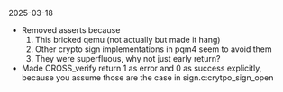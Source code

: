 2025-03-18

- Removed asserts because
  1. This bricked qemu (not actually but made it hang)
  2. Other crypto sign implementations in pqm4 seem to avoid them
  3. They were superfluous, why not just early return?
- Made CROSS_verify return 1 as error and 0 as success explicitly, because you assume those are the case in sign.c:crytpo_sign_open
